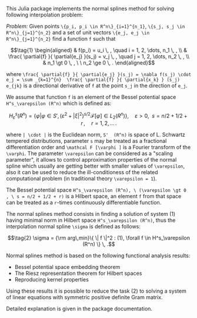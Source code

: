 This Julia package implements the normal splines method for solving following interpolation problem:

*Problem:* Given points ``\{p_i, p_i \in R^n\}_{i=1}^{n_1}``, ``\{s_j, s_j \in R^n\}_{j=1}^{n_2}`` and a set of unit vectors ``\{e_j, e_j \in R^n\}_{j=1}^{n_2}`` find a function ``f`` such that

```math
\tag{1}
\begin{aligned}
& f(p_i) =  u_i \, , \quad  i = 1, 2, \dots, n_1 \, ,
\\  
& \frac{ \partial{f} }{ \partial{e_j} }(s_j) =  v_j \, , \quad  j = 1, 2, \dots, n_2 \, ,
\\
& n_1 \gt 0 \, ,  \ \  n_2 \ge 0 \, .
\end{aligned}
``` 
where ``\frac{ \partial{f} }{ \partial{e_j} }(s_j) = \nabla f(s_j) \cdot e_j = \sum _{k=1}^{n}  \frac{ \partial{f} }{ \partial{x_k} } (s_j) e_{jk}`` is a directional derivative of ``f`` at the point ``s_j`` in the direction of ``e_j``.

We assume that function ``f`` is an element of the Bessel potential space ``H^s_\varepsilon (R^n)`` which is defined as:

```math
   H^s_\varepsilon (R^n) = \left\{ \varphi | \varphi \in S' ,
  ( \varepsilon ^2 + | \xi |^2 )^{s/2}{\mathcal F} [\varphi ] \in L_2 (R^n) \right\} , \quad
  \varepsilon \gt 0 , \ \ s = n/2 + 1/2 + r \, , \quad r = 1,2,\dots \, .
```
where ``| \cdot |`` is the Euclidean norm, ``S'  (R^n)`` is space of L. Schwartz tempered distributions, parameter ``s`` may be treated as a fractional differentiation order and ``\mathcal F [\varphi ]`` is a Fourier transform of the ``\varphi``. The parameter ``\varepsilon`` can be considered as a "scaling parameter", it allows to control approximation properties of the normal spline which usually are getting better with smaller values of ``\varepsilon``, also it can be used to reduce the ill-conditioness of the related computational problem (in traditional theory ``\varepsilon = 1``).

The Bessel potential space ``H^s_\varepsilon (R^n), \ (\varepsilon \gt 0 , \ s = n/2 + 1/2 + r)`` is a Hilbert space, an element ``f`` from that space can be treated as a ``r``-times continuously differentiable function.

The normal splines method consists in finding a solution of system (1) having minimal norm in Hilbert space ``H^s_\varepsilon (R^n)``, thus the interpolation normal spline ``\sigma`` is defined as follows:

```math
\tag{2}
   \sigma = {\rm arg\,min}\{  \| f \|^2 : (1), \forall f \in H^s_\varepsilon (R^n) \} \, .
```

Normal splines method is based on the following functional analysis results:

* Bessel potential space embedding theorem
* The Riesz representation theorem for Hilbert spaces
* Reproducing kernel properties 

Using these results it is possible to reduce the task (2) to solving a system of linear equations with symmetric positive definite Gram matrix.

Detailed explanation is given in the package documentation.

